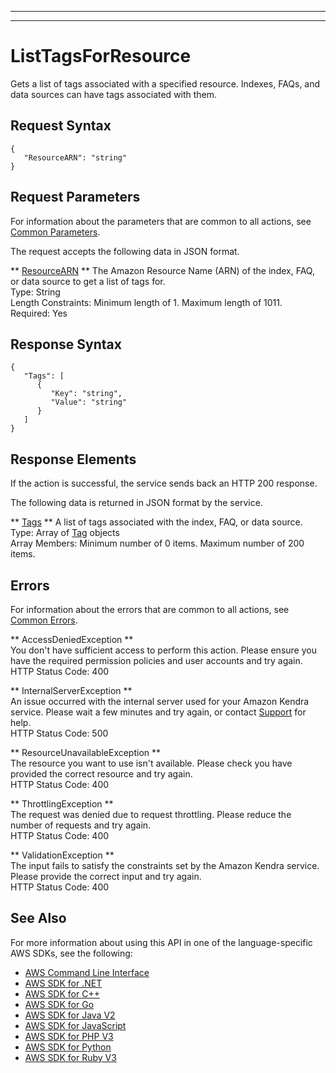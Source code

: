 --------

--------

# ListTagsForResource<a name="API_ListTagsForResource"></a>

Gets a list of tags associated with a specified resource\. Indexes, FAQs, and data sources can have tags associated with them\.

## Request Syntax<a name="API_ListTagsForResource_RequestSyntax"></a>

```
{
   "ResourceARN": "string"
}
```

## Request Parameters<a name="API_ListTagsForResource_RequestParameters"></a>

For information about the parameters that are common to all actions, see [Common Parameters](CommonParameters.md)\.

The request accepts the following data in JSON format\.

 ** [ResourceARN](#API_ListTagsForResource_RequestSyntax) **   <a name="Kendra-ListTagsForResource-request-ResourceARN"></a>
The Amazon Resource Name \(ARN\) of the index, FAQ, or data source to get a list of tags for\.  
Type: String  
Length Constraints: Minimum length of 1\. Maximum length of 1011\.  
Required: Yes

## Response Syntax<a name="API_ListTagsForResource_ResponseSyntax"></a>

```
{
   "Tags": [ 
      { 
         "Key": "string",
         "Value": "string"
      }
   ]
}
```

## Response Elements<a name="API_ListTagsForResource_ResponseElements"></a>

If the action is successful, the service sends back an HTTP 200 response\.

The following data is returned in JSON format by the service\.

 ** [Tags](#API_ListTagsForResource_ResponseSyntax) **   <a name="Kendra-ListTagsForResource-response-Tags"></a>
A list of tags associated with the index, FAQ, or data source\.  
Type: Array of [Tag](API_Tag.md) objects  
Array Members: Minimum number of 0 items\. Maximum number of 200 items\.

## Errors<a name="API_ListTagsForResource_Errors"></a>

For information about the errors that are common to all actions, see [Common Errors](CommonErrors.md)\.

 ** AccessDeniedException **   
You don't have sufficient access to perform this action\. Please ensure you have the required permission policies and user accounts and try again\.  
HTTP Status Code: 400

 ** InternalServerException **   
An issue occurred with the internal server used for your Amazon Kendra service\. Please wait a few minutes and try again, or contact [Support](http://aws.amazon.com/contact-us/) for help\.  
HTTP Status Code: 500

 ** ResourceUnavailableException **   
The resource you want to use isn't available\. Please check you have provided the correct resource and try again\.  
HTTP Status Code: 400

 ** ThrottlingException **   
The request was denied due to request throttling\. Please reduce the number of requests and try again\.  
HTTP Status Code: 400

 ** ValidationException **   
The input fails to satisfy the constraints set by the Amazon Kendra service\. Please provide the correct input and try again\.  
HTTP Status Code: 400

## See Also<a name="API_ListTagsForResource_SeeAlso"></a>

For more information about using this API in one of the language\-specific AWS SDKs, see the following:
+  [AWS Command Line Interface](https://docs.aws.amazon.com/goto/aws-cli/kendra-2019-02-03/ListTagsForResource) 
+  [AWS SDK for \.NET](https://docs.aws.amazon.com/goto/DotNetSDKV3/kendra-2019-02-03/ListTagsForResource) 
+  [AWS SDK for C\+\+](https://docs.aws.amazon.com/goto/SdkForCpp/kendra-2019-02-03/ListTagsForResource) 
+  [AWS SDK for Go](https://docs.aws.amazon.com/goto/SdkForGoV1/kendra-2019-02-03/ListTagsForResource) 
+  [AWS SDK for Java V2](https://docs.aws.amazon.com/goto/SdkForJavaV2/kendra-2019-02-03/ListTagsForResource) 
+  [AWS SDK for JavaScript](https://docs.aws.amazon.com/goto/AWSJavaScriptSDK/kendra-2019-02-03/ListTagsForResource) 
+  [AWS SDK for PHP V3](https://docs.aws.amazon.com/goto/SdkForPHPV3/kendra-2019-02-03/ListTagsForResource) 
+  [AWS SDK for Python](https://docs.aws.amazon.com/goto/boto3/kendra-2019-02-03/ListTagsForResource) 
+  [AWS SDK for Ruby V3](https://docs.aws.amazon.com/goto/SdkForRubyV3/kendra-2019-02-03/ListTagsForResource) 